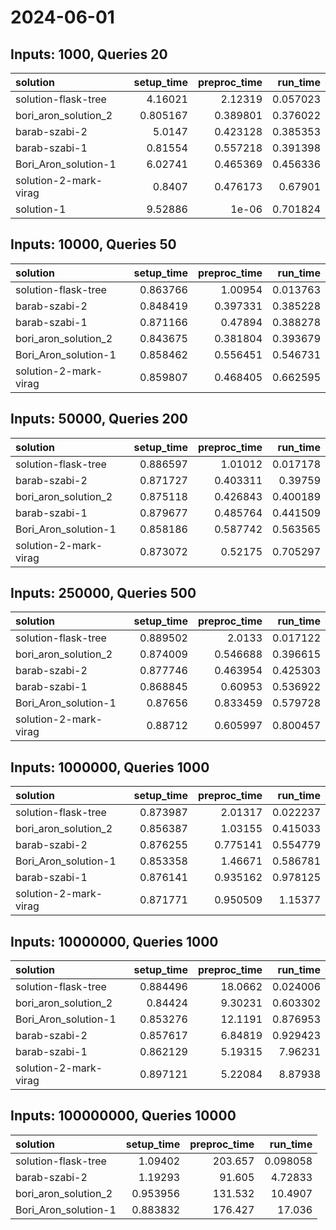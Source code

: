 # 2024-06-01

## Inputs: 1000, Queries 20

| solution              |   setup_time |   preproc_time |   run_time |
|:----------------------|-------------:|---------------:|-----------:|
| solution-flask-tree   |     4.16021  |       2.12319  |   0.057023 |
| bori_aron_solution_2  |     0.805167 |       0.389801 |   0.376022 |
| barab-szabi-2         |     5.0147   |       0.423128 |   0.385353 |
| barab-szabi-1         |     0.81554  |       0.557218 |   0.391398 |
| Bori_Aron_solution-1  |     6.02741  |       0.465369 |   0.456336 |
| solution-2-mark-virag |     0.8407   |       0.476173 |   0.67901  |
| solution-1            |     9.52886  |       1e-06    |   0.701824 |

## Inputs: 10000, Queries 50

| solution              |   setup_time |   preproc_time |   run_time |
|:----------------------|-------------:|---------------:|-----------:|
| solution-flask-tree   |     0.863766 |       1.00954  |   0.013763 |
| barab-szabi-2         |     0.848419 |       0.397331 |   0.385228 |
| barab-szabi-1         |     0.871166 |       0.47894  |   0.388278 |
| bori_aron_solution_2  |     0.843675 |       0.381804 |   0.393679 |
| Bori_Aron_solution-1  |     0.858462 |       0.556451 |   0.546731 |
| solution-2-mark-virag |     0.859807 |       0.468405 |   0.662595 |

## Inputs: 50000, Queries 200

| solution              |   setup_time |   preproc_time |   run_time |
|:----------------------|-------------:|---------------:|-----------:|
| solution-flask-tree   |     0.886597 |       1.01012  |   0.017178 |
| barab-szabi-2         |     0.871727 |       0.403311 |   0.39759  |
| bori_aron_solution_2  |     0.875118 |       0.426843 |   0.400189 |
| barab-szabi-1         |     0.879677 |       0.485764 |   0.441509 |
| Bori_Aron_solution-1  |     0.858186 |       0.587742 |   0.563565 |
| solution-2-mark-virag |     0.873072 |       0.52175  |   0.705297 |

## Inputs: 250000, Queries 500

| solution              |   setup_time |   preproc_time |   run_time |
|:----------------------|-------------:|---------------:|-----------:|
| solution-flask-tree   |     0.889502 |       2.0133   |   0.017122 |
| bori_aron_solution_2  |     0.874009 |       0.546688 |   0.396615 |
| barab-szabi-2         |     0.877746 |       0.463954 |   0.425303 |
| barab-szabi-1         |     0.868845 |       0.60953  |   0.536922 |
| Bori_Aron_solution-1  |     0.87656  |       0.833459 |   0.579728 |
| solution-2-mark-virag |     0.88712  |       0.605997 |   0.800457 |

## Inputs: 1000000, Queries 1000

| solution              |   setup_time |   preproc_time |   run_time |
|:----------------------|-------------:|---------------:|-----------:|
| solution-flask-tree   |     0.873987 |       2.01317  |   0.022237 |
| bori_aron_solution_2  |     0.856387 |       1.03155  |   0.415033 |
| barab-szabi-2         |     0.876255 |       0.775141 |   0.554779 |
| Bori_Aron_solution-1  |     0.853358 |       1.46671  |   0.586781 |
| barab-szabi-1         |     0.876141 |       0.935162 |   0.978125 |
| solution-2-mark-virag |     0.871771 |       0.950509 |   1.15377  |

## Inputs: 10000000, Queries 1000

| solution              |   setup_time |   preproc_time |   run_time |
|:----------------------|-------------:|---------------:|-----------:|
| solution-flask-tree   |     0.884496 |       18.0662  |   0.024006 |
| bori_aron_solution_2  |     0.84424  |        9.30231 |   0.603302 |
| Bori_Aron_solution-1  |     0.853276 |       12.1191  |   0.876953 |
| barab-szabi-2         |     0.857617 |        6.84819 |   0.929423 |
| barab-szabi-1         |     0.862129 |        5.19315 |   7.96231  |
| solution-2-mark-virag |     0.897121 |        5.22084 |   8.87938  |

## Inputs: 100000000, Queries 10000

| solution             |   setup_time |   preproc_time |   run_time |
|:---------------------|-------------:|---------------:|-----------:|
| solution-flask-tree  |     1.09402  |        203.657 |   0.098058 |
| barab-szabi-2        |     1.19293  |         91.605 |   4.72833  |
| bori_aron_solution_2 |     0.953956 |        131.532 |  10.4907   |
| Bori_Aron_solution-1 |     0.883832 |        176.427 |  17.036    |